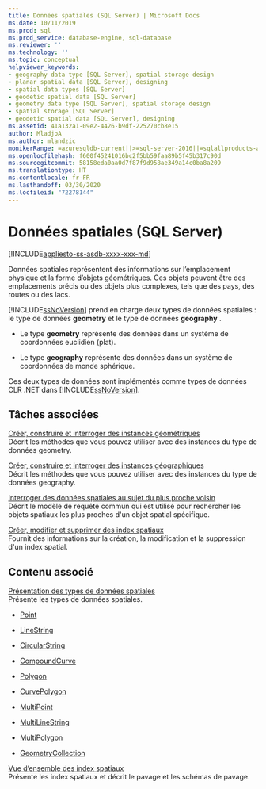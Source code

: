 ```yaml
---
title: Données spatiales (SQL Server) | Microsoft Docs
ms.date: 10/11/2019
ms.prod: sql
ms.prod_service: database-engine, sql-database
ms.reviewer: ''
ms.technology: ''
ms.topic: conceptual
helpviewer_keywords:
- geography data type [SQL Server], spatial storage design
- planar spatial data [SQL Server], designing
- spatial data types [SQL Server]
- geodetic spatial data [SQL Server]
- geometry data type [SQL Server], spatial storage design
- spatial storage [SQL Server]
- geodetic spatial data [SQL Server], designing
ms.assetid: 41a132a1-09e2-4426-b9df-225270cb8e15
author: MladjoA
ms.author: mlandzic
monikerRange: =azuresqldb-current||>=sql-server-2016||=sqlallproducts-allversions||>=sql-server-linux-2017||=azuresqldb-mi-current
ms.openlocfilehash: f600f45241016bc2f5bb59faa89b5f45b317c90d
ms.sourcegitcommit: 58158eda0aa0d7f87f9d958ae349a14c0ba8a209
ms.translationtype: HT
ms.contentlocale: fr-FR
ms.lasthandoff: 03/30/2020
ms.locfileid: "72278144"
---
```

# <a name="spatial-data-sql-server"></a>Données spatiales (SQL Server)
[!INCLUDE[appliesto-ss-asdb-xxxx-xxx-md](../../includes/appliesto-ss-asdb-xxxx-xxx-md.md)]

  Données spatiales représentent des informations sur l’emplacement physique et la forme d’objets géométriques. Ces objets peuvent être des emplacements précis ou des objets plus complexes, tels que des pays, des routes ou des lacs.  
  
 [!INCLUDE[ssNoVersion](../../includes/ssnoversion-md.md)] prend en charge deux types de données spatiales : le type de données **geometry** et le type de données **geography** .  
  
-   Le type **geometry** représente des données dans un système de coordonnées euclidien (plat).  
  
-   Le type **geography** représente des données dans un système de coordonnées de monde sphérique.  
  
 Ces deux types de données sont implémentés comme types de données CLR .NET dans [!INCLUDE[ssNoVersion](../../includes/ssnoversion-md.md)].  
  
##  <a name="related-tasks"></a><a name="reltasks"></a> Tâches associées  
 [Créer, construire et interroger des instances géométriques](../../relational-databases/spatial/create-construct-and-query-geometry-instances.md)  
 Décrit les méthodes que vous pouvez utiliser avec des instances du type de données geometry.  
  
 [Créer, construire et interroger des instances géographiques](../../relational-databases/spatial/create-construct-and-query-geography-instances.md)  
 Décrit les méthodes que vous pouvez utiliser avec des instances du type de données geography.  
  
 [Interroger des données spatiales au sujet du plus proche voisin](../../relational-databases/spatial/query-spatial-data-for-nearest-neighbor.md)  
 Décrit le modèle de requête commun qui est utilisé pour rechercher les objets spatiaux les plus proches d'un objet spatial spécifique.  
  
 [Créer, modifier et supprimer des index spatiaux](../../relational-databases/spatial/create-modify-and-drop-spatial-indexes.md)  
 Fournit des informations sur la création, la modification et la suppression d'un index spatial.  
  
## <a name="related-content"></a>Contenu associé  
 [Présentation des types de données spatiales](../../relational-databases/spatial/spatial-data-types-overview.md)  
 Présente les types de données spatiales.  
  
-   [Point](../../relational-databases/spatial/point.md)  
  
-   [LineString](../../relational-databases/spatial/linestring.md)  
  
-   [CircularString](../../relational-databases/spatial/circularstring.md)  
  
-   [CompoundCurve](../../relational-databases/spatial/compoundcurve.md)  
  
-   [Polygon](../../relational-databases/spatial/polygon.md)  
  
-   [CurvePolygon](../../relational-databases/spatial/curvepolygon.md)  
  
-   [MultiPoint](../../relational-databases/spatial/multipoint.md)  
  
-   [MultiLineString](../../relational-databases/spatial/multilinestring.md)  
  
-   [MultiPolygon](../../relational-databases/spatial/multipolygon.md)  
  
-   [GeometryCollection](../../relational-databases/spatial/geometrycollection.md)  
  
 [Vue d’ensemble des index spatiaux](../../relational-databases/spatial/spatial-indexes-overview.md)  
 Présente les index spatiaux et décrit le pavage et les schémas de pavage.  
  
  
